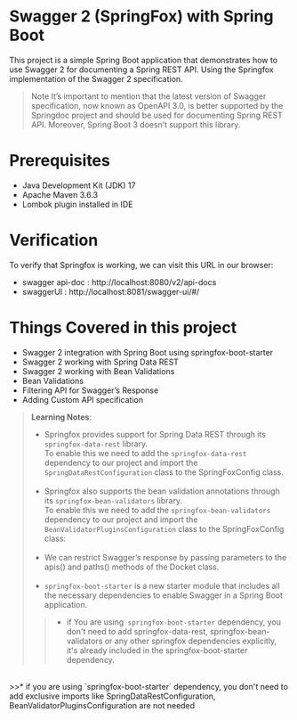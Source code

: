 # Swagger 2 (SpringFox) with Spring Boot
This project is a simple Spring Boot application that demonstrates how to use Swagger 2 for documenting a Spring REST API.
Using the Springfox implementation of the Swagger 2 specification.

> Note
It’s important to mention that the latest version of Swagger specification, now known as OpenAPI 3.0, is better supported 
by the Springdoc project and should be used for documenting Spring REST API. Moreover, Spring Boot 3 doesn’t support this library.

# Prerequisites
* Java Development Kit (JDK) 17
* Apache Maven 3.6.3
* Lombok plugin installed in IDE


# Verification
To verify that Springfox is working, we can visit this URL in our browser:
- swagger api-doc : http://localhost:8080/v2/api-docs
- swaggerUI : http://localhost:8081/swagger-ui/#/

# Things Covered in this project
* Swagger 2 integration with Spring Boot using springfox-boot-starter
* Swagger 2 working with Spring Data REST 
* Swagger 2 working with Bean Validations
* Bean Validations
* Filtering API for Swagger’s Response
* Adding Custom API specification

> **Learning Notes**:
>* Springfox provides support for Spring Data REST through its `springfox-data-rest` library.
<br> To enable this we need to add the `springfox-data-rest` dependency to our project and import the 
`SpringDataRestConfiguration` class to the SpringFoxConfig class.
<br><br>
>* Springfox also supports the bean validation annotations through its `springfox-bean-validators` library.
<br>To enable this we need to add the `springfox-bean-validators` dependency to our project and import 
the `BeanValidatorPluginsConfiguration` class to the SpringFoxConfig class:
<br><br>
>* We can restrict Swagger’s response by passing parameters to the apis() and paths() methods of the Docket class.
<br><br>
>*  `springfox-boot-starter` is a new starter module that includes all the necessary dependencies to enable Swagger in a 
Spring Boot application.
>>* if You are using` springfox-boot-starter` dependency, you don't need to add springfox-data-rest, springfox-bean-validators 
or any other springfox dependencies explicitly, it's already included in the springfox-boot-starter dependency.
<br>
>>* if you are using `springfox-boot-starter` dependency, you don't need to add exclusive imports like SpringDataRestConfiguration, 
 BeanValidatorPluginsConfiguration are not needed 


